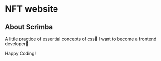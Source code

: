 # NFT website

## About Scrimba

A little practice of essential concepts of css🎉
I want to become a frontend developer🚀


Happy Coding!
